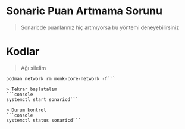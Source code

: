 # Sonaric Puan Artmama Sorunu

> Sonaricde puanlarınız hiç artmıyorsa bu yöntemi deneyebilirsiniz

# Kodlar

> Ağı silelim
```console
podman network rm monk-core-network -f```

> Tekrar başlatalım
```console
systemctl start sonaricd```

> Durum kontrol
```console
systemctl status sonaricd```
